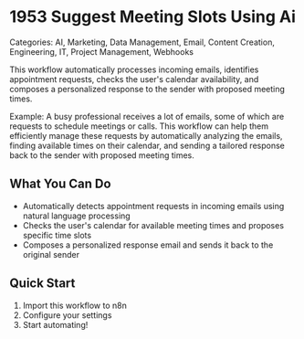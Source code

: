 # 1953 Suggest Meeting Slots Using Ai

Categories: AI, Marketing, Data Management, Email, Content Creation, Engineering, IT, Project Management, Webhooks

This workflow automatically processes incoming emails, identifies appointment requests, checks the user's calendar availability, and composes a personalized response to the sender with proposed meeting times.

Example: A busy professional receives a lot of emails, some of which are requests to schedule meetings or calls. This workflow can help them efficiently manage these requests by automatically analyzing the emails, finding available times on their calendar, and sending a tailored response back to the sender with proposed meeting times.

## What You Can Do
- Automatically detects appointment requests in incoming emails using natural language processing
- Checks the user's calendar for available meeting times and proposes specific time slots
- Composes a personalized response email and sends it back to the original sender

## Quick Start
1. Import this workflow to n8n
2. Configure your settings
3. Start automating!


